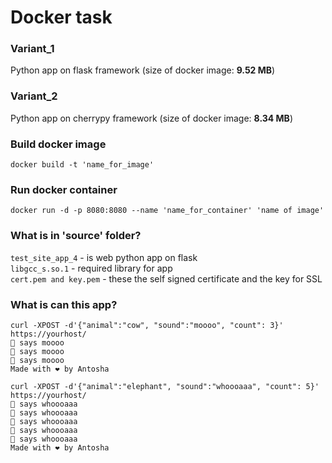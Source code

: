 # Docker task

### Variant_1
Python app on flask framework (size of docker image: **9.52 MB**)

### Variant_2
Python app on cherrypy framework (size of docker image: **8.34 MB**)

### Build docker image
```docker build -t 'name_for_image'```

### Run docker container
```docker run -d -p 8080:8080 --name 'name_for_container' 'name of image'```

### What is in 'source' folder?
```test_site_app_4``` - is web python app on flask  
```libgcc_s.so.1``` - required library for app  
```cert.pem and key.pem``` - these the self signed certificate and the key for SSL  

### What is can this app?
```
curl -XPOST -d'{"animal":"cow", "sound":"moooo", "count": 3}' https://yourhost/
🐄 says moooo
🐄 says moooo
🐄 says moooo
Made with ❤️ by Antosha

curl -XPOST -d'{"animal":"elephant", "sound":"whoooaaa", "count": 5}' https://yourhost/
🐘 says whoooaaa
🐘 says whoooaaa
🐘 says whoooaaa
🐘 says whoooaaa
🐘 says whoooaaa
Made with ❤️ by Antosha
```